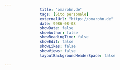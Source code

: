---
                title: "omarohn.de"
                tags: [Sito personale]
                externalUrl: "https://omarohn.de"
                date: 9986-08-08
                showDate: false
                showAuthor: false
                showReadingTime: false
                showEdit: false
                showLikes: false
                showViews: false
                layoutBackgroundHeaderSpace: false
                ---

